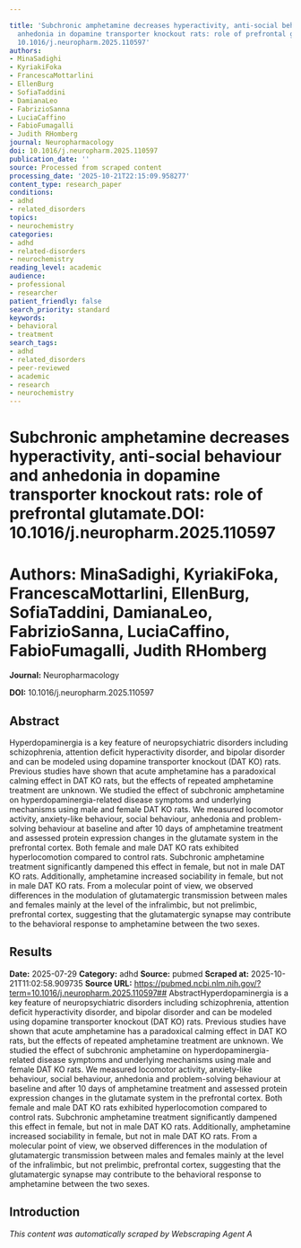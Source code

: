 ```yaml
---

title: 'Subchronic amphetamine decreases hyperactivity, anti-social behaviour and
  anhedonia in dopamine transporter knockout rats: role of prefrontal glutamate.**DOI:**
  10.1016/j.neuropharm.2025.110597'
authors:
- MinaSadighi
- KyriakiFoka
- FrancescaMottarlini
- EllenBurg
- SofiaTaddini
- DamianaLeo
- FabrizioSanna
- LuciaCaffino
- FabioFumagalli
- Judith RHomberg
journal: Neuropharmacology
doi: 10.1016/j.neuropharm.2025.110597
publication_date: ''
source: Processed from scraped content
processing_date: '2025-10-21T22:15:09.958277'
content_type: research_paper
conditions:
- adhd
- related_disorders
topics:
- neurochemistry
categories:
- adhd
- related-disorders
- neurochemistry
reading_level: academic
audience:
- professional
- researcher
patient_friendly: false
search_priority: standard
keywords:
- behavioral
- treatment
search_tags:
- adhd
- related_disorders
- peer-reviewed
- academic
- research
- neurochemistry
---
```




# Subchronic amphetamine decreases hyperactivity, anti-social behaviour and anhedonia in dopamine transporter knockout rats: role of prefrontal glutamate.**DOI:** 10.1016/j.neuropharm.2025.110597

# **Authors:** MinaSadighi, KyriakiFoka, FrancescaMottarlini, EllenBurg, SofiaTaddini, DamianaLeo, FabrizioSanna, LuciaCaffino, FabioFumagalli, Judith RHomberg

**Journal:** Neuropharmacology

**DOI:** 10.1016/j.neuropharm.2025.110597

## Abstract

Hyperdopaminergia is a key feature of neuropsychiatric disorders including schizophrenia, attention deficit hyperactivity disorder, and bipolar disorder and can be modeled using dopamine transporter knockout (DAT KO) rats. Previous studies have shown that acute amphetamine has a paradoxical calming effect in DAT KO rats, but the effects of repeated amphetamine treatment are unknown.
We studied the effect of subchronic amphetamine on hyperdopaminergia-related disease symptoms and underlying mechanisms using male and female DAT KO rats. We measured locomotor activity, anxiety-like behaviour, social behaviour, anhedonia and problem-solving behaviour at baseline and after 10 days of amphetamine treatment and assessed protein expression changes in the glutamate system in the prefrontal cortex.
Both female and male DAT KO rats exhibited hyperlocomotion compared to control rats. Subchronic amphetamine treatment significantly dampened this effect in female, but not in male DAT KO rats. Additionally, amphetamine increased sociability in female, but not in male DAT KO rats. From a molecular point of view, we observed differences in the modulation of glutamatergic transmission between males and females mainly at the level of the infralimbic, but not prelimbic, prefrontal cortex, suggesting that the glutamatergic synapse may contribute to the behavioral response to amphetamine between the two sexes.
## Results

**Date:** 2025-07-29
**Category:** adhd
**Source:** pubmed
**Scraped at:** 2025-10-21T11:02:58.909735
**Source URL:** https://pubmed.ncbi.nlm.nih.gov/?term=10.1016/j.neuropharm.2025.110597## AbstractHyperdopaminergia is a key feature of neuropsychiatric disorders including schizophrenia, attention deficit hyperactivity disorder, and bipolar disorder and can be modeled using dopamine transporter knockout (DAT KO) rats. Previous studies have shown that acute amphetamine has a paradoxical calming effect in DAT KO rats, but the effects of repeated amphetamine treatment are unknown.
We studied the effect of subchronic amphetamine on hyperdopaminergia-related disease symptoms and underlying mechanisms using male and female DAT KO rats. We measured locomotor activity, anxiety-like behaviour, social behaviour, anhedonia and problem-solving behaviour at baseline and after 10 days of amphetamine treatment and assessed protein expression changes in the glutamate system in the prefrontal cortex.
Both female and male DAT KO rats exhibited hyperlocomotion compared to control rats. Subchronic amphetamine treatment significantly dampened this effect in female, but not in male DAT KO rats. Additionally, amphetamine increased sociability in female, but not in male DAT KO rats. From a molecular point of view, we observed differences in the modulation of glutamatergic transmission between males and females mainly at the level of the infralimbic, but not prelimbic, prefrontal cortex, suggesting that the glutamatergic synapse may contribute to the behavioral response to amphetamine between the two sexes.
## Introduction
*This content was automatically scraped by Webscraping Agent A*